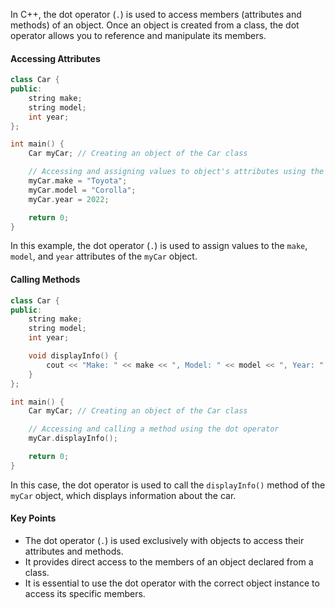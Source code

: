 [//]: # (### Accessing Members by Using the Dot Operator)

In C++, the dot operator (`.`) is used to access members (attributes and methods) of an object. Once an object is created from a class, the dot operator allows you to reference and manipulate its members.

#### Accessing Attributes

```cpp
class Car {
public:
    string make;
    string model;
    int year;
};

int main() {
    Car myCar; // Creating an object of the Car class

    // Accessing and assigning values to object's attributes using the dot operator
    myCar.make = "Toyota";
    myCar.model = "Corolla";
    myCar.year = 2022;

    return 0;
}
```

In this example, the dot operator (`.`) is used to assign values to the `make`, `model`, and `year` attributes of the `myCar` object.

#### Calling Methods

```cpp
class Car {
public:
    string make;
    string model;
    int year;

    void displayInfo() {
        cout << "Make: " << make << ", Model: " << model << ", Year: " << year << endl;
    }
};

int main() {
    Car myCar; // Creating an object of the Car class

    // Accessing and calling a method using the dot operator
    myCar.displayInfo();

    return 0;
}
```

In this case, the dot operator is used to call the `displayInfo()` method of the `myCar` object, which displays information about the car.

#### Key Points

- The dot operator (`.`) is used exclusively with objects to access their attributes and methods.
- It provides direct access to the members of an object declared from a class.
- It is essential to use the dot operator with the correct object instance to access its specific members.

